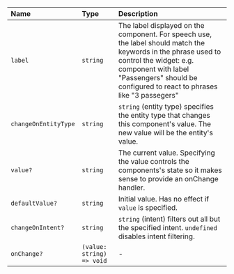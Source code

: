 | Name | Type | Description |
| :------ | :------ | :------ |
| `label` | `string` | The label displayed on the component. For speech use, the label should match the keywords in the phrase used to control the widget: e.g. component with label "Passengers" should be configured to react to phrases like "3 passegers" |
| `changeOnEntityType` | `string` | `string` (entity type) specifies the entity type that changes this component's value. The new value will be the entity's value. |
| `value?` | `string` | The current value. Specifying the value controls the components's state so it makes sense to provide an onChange handler. |
| `defaultValue?` | `string` | Initial value. Has no effect if `value` is specified. |
| `changeOnIntent?` | `string` | `string` (intent) filters out all but the specified intent. `undefined` disables intent filtering. |
| `onChange?` | `(value: string) => void` | - |
